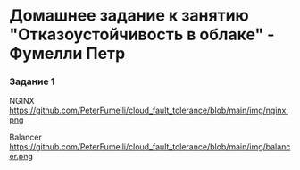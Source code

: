 # Домашнее задание к занятию "Отказоустойчивость в облаке" - Фумелли Петр

### Задание 1



NGINX
<https://github.com/PeterFumelli/cloud_fault_tolerance/blob/main/img/nginx.png>

Balancer
<https://github.com/PeterFumelli/cloud_fault_tolerance/blob/main/img/balancer.png>

